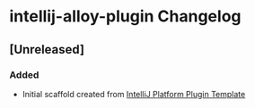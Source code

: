 <!-- Keep a Changelog guide -> https://keepachangelog.com -->

# intellij-alloy-plugin Changelog

## [Unreleased]
### Added
- Initial scaffold created from [IntelliJ Platform Plugin Template](https://github.com/JetBrains/intellij-platform-plugin-template)
